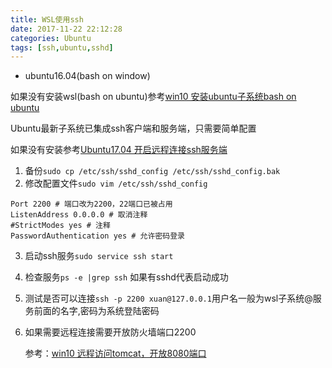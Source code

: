 ```yaml
---
title: WSL使用ssh
date: 2017-11-22 22:12:28
categories: Ubuntu
tags: [ssh,ubuntu,sshd]
---
```


* ubuntu16.04(bash on window)

如果没有安装wsl(bash on ubuntu)参考[win10 安装ubuntu子系统bash on ubuntu](https://jingyan.baidu.com/article/9faa7231e8fa80473d28cb7b.html)

Ubuntu最新子系统已集成ssh客户端和服务端，只需要简单配置

如果没有安装参考[Ubuntu17.04 开启远程连接ssh服务端](https://jingyan.baidu.com/article/359911f5a5b74857fe0306c4.html)

1. 备份`sudo cp /etc/ssh/sshd_config /etc/ssh/sshd_config.bak`
2. 修改配置文件`sudo vim /etc/ssh/sshd_config`

```properties
Port 2200 # 端口改为2200，22端口已被占用
ListenAddress 0.0.0.0 # 取消注释
#StrictModes yes # 注释
PasswordAuthentication yes # 允许密码登录
```

3. 启动ssh服务`sudo service ssh start`

4. 检查服务`ps -e |grep ssh` 如果有sshd代表启动成功

5. 测试是否可以连接`ssh -p 2200 xuan@127.0.0.1`用户名一般为wsl子系统@服务前面的名字,密码为系统登陆密码

6. 如果需要远程连接需要开放防火墙端口2200

   参考：[win10 远程访问tomcat，开放8080端口](https://jingyan.baidu.com/article/eae07827456a821fed54856f.html)


